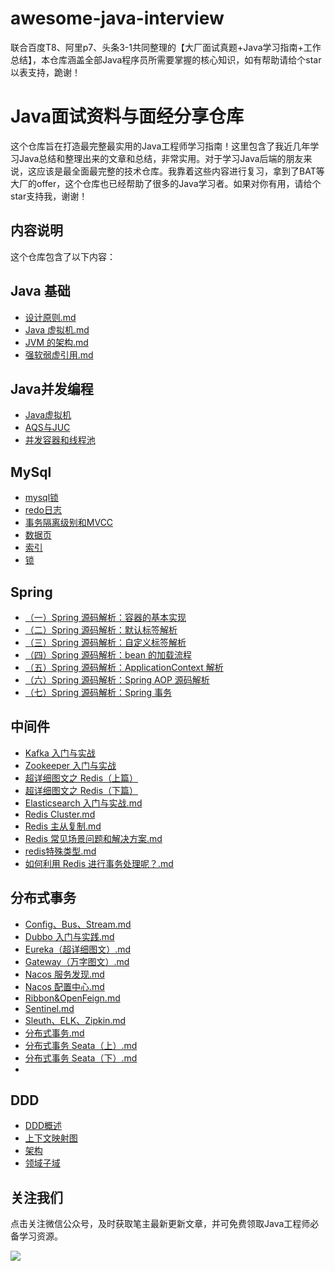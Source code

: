 # awesome-java-interview
联合百度T8、阿里p7、头条3-1共同整理的【大厂面试真题+Java学习指南+工作总结】，本仓库涵盖全部Java程序员所需要掌握的核心知识，如有帮助请给个star以表支持，跪谢！

# Java面试资料与面经分享仓库

这个仓库旨在打造最完整最实用的Java工程师学习指南！这里包含了我近几年学习Java总结和整理出来的文章和总结，非常实用。对于学习Java后端的朋友来说，这应该是最全面最完整的技术仓库。我靠着这些内容进行复习，拿到了BAT等大厂的offer，这个仓库也已经帮助了很多的Java学习者。如果对你有用，请给个star支持我，谢谢！

## 内容说明

这个仓库包含了以下内容：

## Java 基础
- [设计原则.md]()
- [Java 虚拟机.md]()
- [JVM 的架构.md]()
- [强软弱虚引用.md]()

## Java并发编程
- [Java虚拟机](https://github.com/icodeer-java/awesome-java-interview/blob/main/md/Java%20%E8%99%9A%E6%8B%9F%E6%9C%BA.md)
- [AQS与JUC](https://github.com/icodeer-java/awesome-java-interview/blob/main/md/%E5%A4%9A%E7%BA%BF%E7%A8%8B/AQS%20%E5%92%8C%20JUC%EF%BC%88%E4%BA%8C%EF%BC%89.md)
- [并发容器和线程池](https://github.com/icodeer-java/awesome-java-interview/blob/main/md/%E5%A4%9A%E7%BA%BF%E7%A8%8B/%E5%B9%B6%E5%8F%91%E5%AE%B9%E5%99%A8%E5%92%8C%E7%BA%BF%E7%A8%8B%E6%B1%A0%EF%BC%88%E4%B8%89%EF%BC%89.md)

## MySql
- [mysql锁](https://github.com/icodeer-java/awesome-java-interview/blob/main/md/mysql/MySQL%20%E9%94%81%EF%BC%88%E5%AE%8C%E6%95%B4%E7%89%88%EF%BC%89.md)
- [redo日志](https://github.com/icodeer-java/awesome-java-interview/blob/main/md/mysql/redo%20%E6%97%A5%E5%BF%97.md)
- [事务隔离级别和MVCC](https://github.com/icodeer-java/awesome-java-interview/blob/main/md/mysql/%E4%BA%8B%E5%8A%A1%E9%9A%94%E7%A6%BB%E7%BA%A7%E5%88%AB%E5%92%8C%20MVCC.md)
- [数据页](https://github.com/icodeer-java/awesome-java-interview/blob/main/md/mysql/%E6%95%B0%E6%8D%AE%E9%A1%B5.md)
- [索引](https://github.com/icodeer-java/awesome-java-interview/blob/main/md/mysql/%E7%B4%A2%E5%BC%95.md)
- [锁](https://github.com/icodeer-java/awesome-java-interview/blob/main/md/mysql/%E9%94%81%EF%BC%88%E4%B8%80%EF%BC%89.md)

## Spring
- [（一）Spring 源码解析：容器的基本实现](https://github.com/icodeer-java/awesome-java-interview/blob/main/md/Spring/%EF%BC%88%E4%B8%80%EF%BC%89Spring%20%E6%BA%90%E7%A0%81%E8%A7%A3%E6%9E%90%EF%BC%9A%E5%AE%B9%E5%99%A8%E7%9A%84%E5%9F%BA%E6%9C%AC%E5%AE%9E%E7%8E%B0.md)
- [（二）Spring 源码解析：默认标签解析](https://github.com/icodeer-java/awesome-java-interview/blob/main/md/Spring/%EF%BC%88%E4%BA%8C%EF%BC%89Spring%20%E6%BA%90%E7%A0%81%E8%A7%A3%E6%9E%90%EF%BC%9A%E9%BB%98%E8%AE%A4%E6%A0%87%E7%AD%BE%E8%A7%A3%E6%9E%90.md)
- [（三）Spring 源码解析：自定义标签解析](https://github.com/icodeer-java/awesome-java-interview/blob/main/md/Spring/%EF%BC%88%E4%B8%89%EF%BC%89Spring%20%E6%BA%90%E7%A0%81%E8%A7%A3%E6%9E%90%EF%BC%9A%E8%87%AA%E5%AE%9A%E4%B9%89%E6%A0%87%E7%AD%BE%E8%A7%A3%E6%9E%90.md)
- [（四）Spring 源码解析：bean 的加载流程](https://github.com/icodeer-java/awesome-java-interview/blob/main/md/Spring/%EF%BC%88%E5%9B%9B%EF%BC%89Spring%20%E6%BA%90%E7%A0%81%E8%A7%A3%E6%9E%90%EF%BC%9Abean%20%E7%9A%84%E5%8A%A0%E8%BD%BD%E6%B5%81%E7%A8%8B.md)
- [（五）Spring 源码解析：ApplicationContext 解析](https://github.com/icodeer-java/awesome-java-interview/blob/main/md/Spring/%EF%BC%88%E4%BA%94%EF%BC%89Spring%20%E6%BA%90%E7%A0%81%E8%A7%A3%E6%9E%90%EF%BC%9AApplicationContext%20%E8%A7%A3%E6%9E%90.md)
- [（六）Spring 源码解析：Spring AOP 源码解析](https://github.com/icodeer-java/awesome-java-interview/blob/main/md/Spring/%EF%BC%88%E5%85%AD%EF%BC%89Spring%20%E6%BA%90%E7%A0%81%E8%A7%A3%E6%9E%90%EF%BC%9ASpring%20AOP%20%E6%BA%90%E7%A0%81%E8%A7%A3%E6%9E%90.md)
- [（七）Spring 源码解析：Spring 事务](https://github.com/icodeer-java/awesome-java-interview/blob/main/md/Spring/%EF%BC%88%E4%B8%83%EF%BC%89Spring%20%E6%BA%90%E7%A0%81%E8%A7%A3%E6%9E%90%EF%BC%9ASpring%20%E4%BA%8B%E5%8A%A1.md)

## 中间件
- [Kafka 入门与实战](https://github.com/icodeer-java/awesome-java-interview/blob/main/md/%E4%B8%AD%E9%97%B4%E4%BB%B6/Kafka%20%E5%85%A5%E9%97%A8%E4%B8%8E%E5%AE%9E%E6%88%98.md)
- [Zookeeper 入门与实战](https://github.com/icodeer-java/awesome-java-interview/blob/main/md/%E4%B8%AD%E9%97%B4%E4%BB%B6/Zookeeper%20%E5%85%A5%E9%97%A8%E4%B8%8E%E5%AE%9E%E6%88%98.md)
- [超详细图文之 Redis（上篇）](https://github.com/icodeer-java/awesome-java-interview/blob/main/md/%E4%B8%AD%E9%97%B4%E4%BB%B6/%E8%B6%85%E8%AF%A6%E7%BB%86%E5%9B%BE%E6%96%87%E4%B9%8B%20Redis%EF%BC%88%E4%B8%8A%E7%AF%87%EF%BC%89.md)
- [超详细图文之 Redis（下篇）](https://github.com/icodeer-java/awesome-java-interview/blob/main/md/%E4%B8%AD%E9%97%B4%E4%BB%B6/%E8%B6%85%E8%AF%A6%E7%BB%86%E5%9B%BE%E6%96%87%E4%B9%8B%20Redis%EF%BC%88%E4%B8%8B%E7%AF%87%EF%BC%89.md)
- [Elasticsearch 入门与实战.md]()
- [Redis Cluster.md]()
- [Redis 主从复制.md]()
- [Redis 常见场景问题和解决方案.md]()
- [redis特殊类型.md]()
- [如何利用 Redis 进行事务处理呢？.md]()

## 分布式事务
- [Config、Bus、Stream.md]()
- [Dubbo 入门与实践.md]()
- [Eureka（超详细图文）.md]()
- [Gateway（万字图文）.md]()
- [Nacos 服务发现.md]()
- [Nacos 配置中心.md]()
- [Ribbon&OpenFeign.md]()
- [Sentinel.md]()
- [Sleuth、ELK、Zipkin.md]()
- [分布式事务.md]()
- [分布式事务 Seata（上）.md]()
- [分布式事务 Seata（下）.md]()
- []()

## DDD
- [DDD概述](https://github.com/icodeer-java/awesome-java-interview/blob/main/md/DDD/DDD%E6%A6%82%E8%BF%B0.md)
- [上下文映射图](https://github.com/icodeer-java/awesome-java-interview/blob/main/md/DDD/%E4%B8%8A%E4%B8%8B%E6%96%87%E6%98%A0%E5%B0%84%E5%9B%BE.md)
- [架构](https://github.com/icodeer-java/awesome-java-interview/blob/main/md/DDD/%E6%9E%B6%E6%9E%84.md)
- [领域子域](https://github.com/icodeer-java/awesome-java-interview/blob/main/md/DDD/%E6%9E%B6%E6%9E%84.md)
  
## 关注我们

点击关注微信公众号，及时获取笔主最新更新文章，并可免费领取Java工程师必备学习资源。

![](https://mmbiz.qpic.cn/sz_mmbiz_png/mH8PDoj8tAwywkJA2nveafk6YMneOGbF133hn6sYia9nrWG5tMg8nJeu2aXLsbyY2AtVM8UL7gct0rKb7En4BDw/640?wx_fmt=png)
